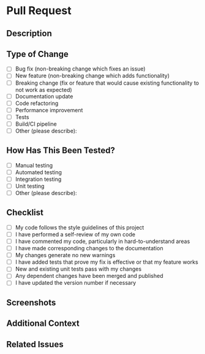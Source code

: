 # Pull Request

## Description

## Type of Change
- [ ] Bug fix (non-breaking change which fixes an issue)
- [ ] New feature (non-breaking change which adds functionality)
- [ ] Breaking change (fix or feature that would cause existing functionality to not work as expected)
- [ ] Documentation update
- [ ] Code refactoring
- [ ] Performance improvement
- [ ] Tests
- [ ] Build/CI pipeline
- [ ] Other (please describe):

## How Has This Been Tested?
- [ ] Manual testing
- [ ] Automated testing
- [ ] Integration testing
- [ ] Unit testing
- [ ] Other (please describe):

## Checklist
- [ ] My code follows the style guidelines of this project
- [ ] I have performed a self-review of my own code
- [ ] I have commented my code, particularly in hard-to-understand areas
- [ ] I have made corresponding changes to the documentation
- [ ] My changes generate no new warnings
- [ ] I have added tests that prove my fix is effective or that my feature works
- [ ] New and existing unit tests pass with my changes
- [ ] Any dependent changes have been merged and published
- [ ] I have updated the version number if necessary

## Screenshots

## Additional Context

## Related Issues